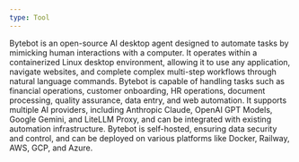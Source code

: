 ```yaml
---
type: Tool
---
```


Bytebot is an open-source AI desktop agent designed to automate tasks by mimicking human interactions with a computer. It operates within a containerized Linux desktop environment, allowing it to use any application, navigate websites, and complete complex multi-step workflows through natural language commands. Bytebot is capable of handling tasks such as financial operations, customer onboarding, HR operations, document processing, quality assurance, data entry, and web automation. It supports multiple AI providers, including Anthropic Claude, OpenAI GPT Models, Google Gemini, and LiteLLM Proxy, and can be integrated with existing automation infrastructure. Bytebot is self-hosted, ensuring data security and control, and can be deployed on various platforms like Docker, Railway, AWS, GCP, and Azure.